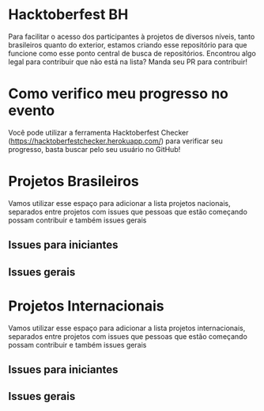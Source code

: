# Hacktoberfest BH
Para facilitar o acesso dos participantes à projetos de diversos níveis, tanto brasileiros quanto do exterior, estamos criando esse repositório para que funcione como esse ponto central de busca de repositórios. Encontrou algo legal para contribuir que não está na lista? Manda seu PR para contribuir!

# Como verifico meu progresso no evento

Você pode utilizar a ferramenta Hacktoberfest Checker (https://hacktoberfestchecker.herokuapp.com/) para verificar seu progresso, basta buscar pelo seu usuário no GitHub!

# Projetos Brasileiros

Vamos utilizar esse espaço para adicionar a lista projetos nacionais, separados entre projetos com issues que pessoas que estão começando possam contribuir e também issues gerais

## Issues para iniciantes

## Issues gerais

# Projetos Internacionais

Vamos utilizar esse espaço para adicionar a lista projetos internacionais, separados entre projetos com issues que pessoas que estão começando possam contribuir e também issues gerais

## Issues para iniciantes

## Issues gerais
